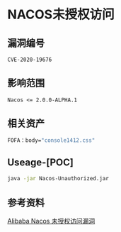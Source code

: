 # NACOS未授权访问

## **漏洞编号**

```http
CVE-2020-19676
```

## 影响范围

```http
Nacos <= 2.0.0-ALPHA.1
```

## **相关资产**

```bash
FOFA：body="console1412.css"
```

## Useage-[POC]

```bash
java -jar Nacos-Unauthorized.jar
```

## 参考资料

[Alibaba Nacos 未授权访问漏洞](https://poc.wgpsec.org/PeiQi_Wiki/Web%E5%BA%94%E7%94%A8%E6%BC%8F%E6%B4%9E/Alibaba%20Nacos/Alibaba%20Nacos%20%E6%9C%AA%E6%8E%88%E6%9D%83%E8%AE%BF%E9%97%AE%E6%BC%8F%E6%B4%9E.html)